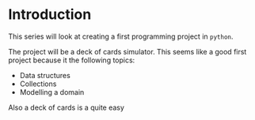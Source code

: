 <meta name="daria:article_id" content="programming_101_first_project_part_1">
<meta name="daria:title" content="Part 1">
<meta name="daria:title_slug" content="part_1">
<meta name="daria:order" content="10">
<meta name="daria:created_on" content="2024-03-19">
<meta name="daria:tags" content="general">

# Introduction

This series will look at creating a first programming project in `python`.

The project will be a deck of cards simulator. This seems like a good first project because it the following topics:

* Data structures
* Collections
* Modelling a domain

Also a deck of cards is a quite easy 